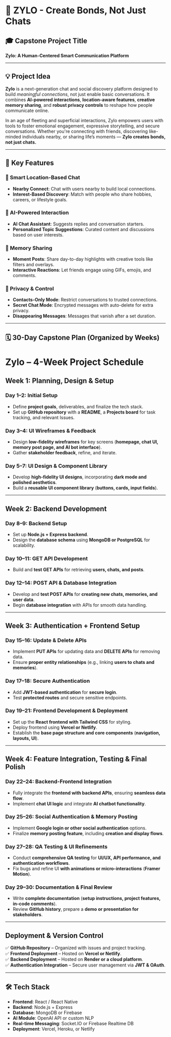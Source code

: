 # 💬 ZYLO - Create Bonds, Not Just Chats

## 🎓 Capstone Project Title
**Zylo: A Human-Centered Smart Communication Platform**

---

## 💡 Project Idea

**Zylo** is a next-generation chat and social discovery platform designed to build *meaningful connections*, not just enable basic conversations. It combines **AI-powered interactions**, **location-aware features**, **creative memory sharing**, and **robust privacy controls** to reshape how people communicate online.

In an age of fleeting and superficial interactions, Zylo empowers users with tools to foster emotional engagement, expressive storytelling, and secure conversations. Whether you're connecting with friends, discovering like-minded individuals nearby, or sharing life’s moments — **Zylo creates bonds, not just chats.**

---

## 🚀 Key Features

### 📍 Smart Location-Based Chat
- **Nearby Connect**: Chat with users nearby to build local connections.
- **Interest-Based Discovery**: Match with people who share hobbies, careers, or lifestyle goals.

### 🤖 AI-Powered Interaction
- **AI Chat Assistant**: Suggests replies and conversation starters.
- **Personalized Topic Suggestions**: Curated content and discussions based on user interests.

### 📸 Memory Sharing
- **Moment Posts**: Share day-to-day highlights with creative tools like filters and overlays.
- **Interactive Reactions**: Let friends engage using GIFs, emojis, and comments.

### 🔐 Privacy & Control
- **Contacts-Only Mode**: Restrict conversations to trusted connections.
- **Secret Chat Mode**: Encrypted messages with auto-delete for extra privacy.
- **Disappearing Messages**: Messages that vanish after a set duration.

---

## 🗓️ 30-Day Capstone Plan (Organized by Weeks)

# **Zylo – 4-Week Project Schedule**  

## **Week 1: Planning, Design & Setup**  
### **Day 1–2: Initial Setup**  
- Define **project goals**, deliverables, and finalize the tech stack.  
- Set up **GitHub repository** with a **README**, a **Projects board** for task tracking, and relevant Issues.  

### **Day 3–4: UI Wireframes & Feedback**  
- Design **low-fidelity wireframes** for key screens (**homepage, chat UI, memory post page, and AI bot interface**).  
- Gather **stakeholder feedback**, refine, and iterate.  

### **Day 5–7: UI Design & Component Library**  
- Develop **high-fidelity UI designs**, incorporating **dark mode and polished aesthetics**.  
- Build a **reusable UI component library** (**buttons, cards, input fields**).  

---

## **Week 2: Backend Development**  
### **Day 8–9: Backend Setup**  
- Set up **Node.js + Express backend**.  
- Design the **database schema** using **MongoDB or PostgreSQL** for scalability.  

### **Day 10–11: GET API Development**  
- Build and **test GET APIs** for retrieving **users, chats, and posts**.  

### **Day 12–14: POST API & Database Integration**  
- Develop and **test POST APIs** for **creating new chats, memories, and user data**.  
- Begin **database integration** with APIs for smooth data handling.  

---

## **Week 3: Authentication + Frontend Setup**  
### **Day 15–16: Update & Delete APIs**  
- Implement **PUT APIs** for updating data and **DELETE APIs** for removing data.  
- Ensure **proper entity relationships** (e.g., linking **users to chats and memories**).  

### **Day 17–18: Secure Authentication**  
- Add **JWT-based authentication** for **secure login**.  
- Test **protected routes** and secure sensitive endpoints.  

### **Day 19–21: Frontend Development & Deployment**  
- Set up the **React frontend with Tailwind CSS** for styling.  
- Deploy frontend using **Vercel or Netlify**.  
- Establish the **base page structure and core components** (**navigation, layouts, UI**).  

---

## **Week 4: Feature Integration, Testing & Final Polish**  
### **Day 22–24: Backend-Frontend Integration**  
- Fully integrate the **frontend with backend APIs**, ensuring **seamless data flow**.  
- Implement **chat UI logic** and integrate **AI chatbot functionality**.  

### **Day 25–26: Social Authentication & Memory Posting**  
- Implement **Google login or other social authentication** options.  
- Finalize **memory posting feature**, including **creation and display flows**.  

### **Day 27–28: QA Testing & UI Refinements**  
- Conduct **comprehensive QA testing** for **UI/UX, API performance, and authentication workflows**.  
- Fix bugs and refine UI **with animations or micro-interactions** (**Framer Motion**).  

### **Day 29–30: Documentation & Final Review**  
- Write **complete documentation** (**setup instructions, project features, in-code comments**).  
- Review **GitHub history**, prepare a **demo or presentation for stakeholders**.  

---

## **Deployment & Version Control**  
✅ **GitHub Repository** – Organized with issues and project tracking.  
✅ **Frontend Deployment** – Hosted on **Vercel or Netlify**.  
✅ **Backend Deployment** – Hosted on **Render or a cloud platform**.  
✅ **Authentication Integration** – Secure user management via **JWT & OAuth**.  
 

---

## 🛠️ Tech Stack

- **Frontend**: React / React Native  
- **Backend**: Node.js + Express  
- **Database**: MongoDB or Firebase  
- **AI Module**: OpenAI API or custom NLP  
- **Real-time Messaging**: Socket.IO or Firebase Realtime DB  
- **Deployment**: Vercel, Heroku, or Netlify  




